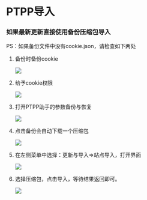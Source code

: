 # PTPP导入

### 如果最新更新直接使用备份压缩包导入

PS：如果备份文件中没有cookie.json，请检查如下两处

1.  备份时备份cookie

    ![](https://cdn.nlark.com/yuque/0/2022/png/29662219/1662900564432-b7c4a295-bc37-40d1-b9da-065c66d3a904.png)

2.  给予cookie权限

    ![](https://cdn.nlark.com/yuque/0/2022/png/29662219/1662900536465-fff635d3-758e-41d6-beed-e44ed4ebb8ef.png)

3.  打开PTPP助手的参数备份与恢复

    ![](https://cdn.nlark.com/yuque/0/2022/png/29662219/1662794377766-f0b5c0f1-b485-4e65-bf9b-21288e838543.png)

4.  点击备份会自动下载一个压缩包

    ![](https://cdn.nlark.com/yuque/0/2022/png/29662219/1662794412502-a8d1ae4c-9064-47fc-a3d5-8d09f5a33c05.png)

5.  在左侧菜单中选择：更新与导入=>站点导入，打开界面

    ![](https://cdn.nlark.com/yuque/0/2022/png/29662219/1662900285153-22dd5870-efce-4250-9bc8-dca318e28114.png)

6.  选择压缩包，点击导入，等待结果返回即可。

    ![](https://cdn.nlark.com/yuque/0/2022/png/29662219/1662900352599-e724193e-4700-4198-b0f2-f8b619194eb6.png)
